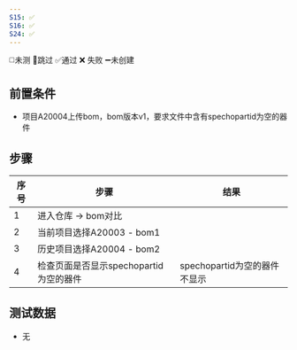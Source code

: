 ```yaml
---
S15: ✅
S16: ✅
S24: ✅
---
```

◻️未测    🚫跳过     ✅通过    ❌ 失败    ➖未创建

## 前置条件

- 项目A20004上传bom，bom版本v1，要求文件中含有spechopartid为空的器件

## 步骤

| 序号  | 步骤                        | 结果                   |
| --- | ------------------------- | -------------------- |
| 1   | 进入仓库 -> bom对比             |                      |
| 2   | 当前项目选择A20003 - bom1       |                      |
| 3   | 历史项目选择A20004 - bom2       |                      |
| 4   | 检查页面是否显示spechopartid为空的器件 | spechopartid为空的器件不显示 |

## 测试数据

- 无
